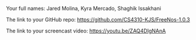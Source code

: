 Your full names: Jared Molina, Kyra Mercado, Shaghik Issakhani

The link to your GitHub repo: https://github.com/CS4310-KJS/FreeNos-1.0.3

The link to your screencast video: https://youtu.be/ZAQ4DIgNAnA
